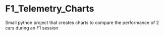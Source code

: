 # F1_Telemetry_Charts
Small python project that creates charts to compare the performance of 2 cars during an F1 session
